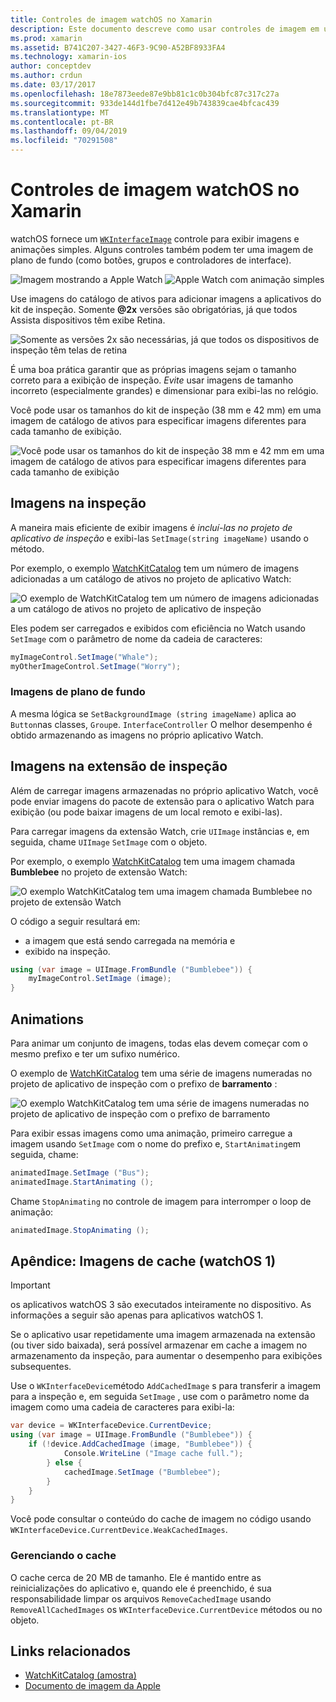 ```yaml
---
title: Controles de imagem watchOS no Xamarin
description: Este documento descreve como usar controles de imagem em um aplicativo watchOS criado com o Xamarin. Ele aborda o controle WKInterfaceImage, o método SetImage, adicionando imagens a uma extensão de inspeção, animações e muito mais.
ms.prod: xamarin
ms.assetid: B741C207-3427-46F3-9C90-A52BF8933FA4
ms.technology: xamarin-ios
author: conceptdev
ms.author: crdun
ms.date: 03/17/2017
ms.openlocfilehash: 18e7873eede87e9bb81c1c0b304bfc87c317c27a
ms.sourcegitcommit: 933de144d1fbe7d412e49b743839cae4bfcac439
ms.translationtype: MT
ms.contentlocale: pt-BR
ms.lasthandoff: 09/04/2019
ms.locfileid: "70291508"
---
```

# <a name="watchos-image-controls-in-xamarin"></a>Controles de imagem watchOS no Xamarin

watchOS fornece um [`WKInterfaceImage`](xref:WatchKit.WKInterfaceImage) controle para exibir imagens e animações simples. Alguns controles também podem ter uma imagem de plano de fundo (como botões, grupos e controladores de interface).

![](image-images/image-walkway.png "Imagem mostrando a Apple Watch") ![](image-images/image-animation.png "Apple Watch com animação simples")
<!-- watch image courtesy of http://infinitapps.com/bezel/ -->

Use imagens do catálogo de ativos para adicionar imagens a aplicativos do kit de inspeção.
Somente **@2x** versões são obrigatórias, já que todos Assista dispositivos têm exibe Retina.

![](image-images/asset-universal-sml.png "Somente as versões 2x são necessárias, já que todos os dispositivos de inspeção têm telas de retina")

É uma boa prática garantir que as próprias imagens sejam o tamanho correto para a exibição de inspeção. *Evite* usar imagens de tamanho incorreto (especialmente grandes) e dimensionar para exibi-las no relógio.

Você pode usar os tamanhos do kit de inspeção (38 mm e 42 mm) em uma imagem de catálogo de ativos para especificar imagens diferentes para cada tamanho de exibição.

![](image-images/asset-watch-sml.png "Você pode usar os tamanhos do kit de inspeção 38 mm e 42 mm em uma imagem de catálogo de ativos para especificar imagens diferentes para cada tamanho de exibição")


## <a name="images-on-the-watch"></a>Imagens na inspeção

A maneira mais eficiente de exibir imagens é *incluí-las no projeto de aplicativo de inspeção* e exibi-las `SetImage(string imageName)` usando o método.

Por exemplo, o exemplo [WatchKitCatalog](https://docs.microsoft.com/samples/xamarin/ios-samples/watchos-watchkitcatalog/) tem um número de imagens adicionadas a um catálogo de ativos no projeto de aplicativo Watch:

![](image-images/asset-whale-sml.png "O exemplo de WatchKitCatalog tem um número de imagens adicionadas a um catálogo de ativos no projeto de aplicativo de inspeção")

Eles podem ser carregados e exibidos com eficiência no Watch usando `SetImage` com o parâmetro de nome da cadeia de caracteres:

```csharp
myImageControl.SetImage("Whale");
myOtherImageControl.SetImage("Worry");
```

### <a name="background-images"></a>Imagens de plano de fundo

A mesma lógica se `SetBackgroundImage (string imageName)` aplica ao `Button`nas classes, `Group`e. `InterfaceController` O melhor desempenho é obtido armazenando as imagens no próprio aplicativo Watch.


## <a name="images-in-the-watch-extension"></a>Imagens na extensão de inspeção

Além de carregar imagens armazenadas no próprio aplicativo Watch, você pode enviar imagens do pacote de extensão para o aplicativo Watch para exibição (ou pode baixar imagens de um local remoto e exibi-las).

Para carregar imagens da extensão Watch, crie `UIImage` instâncias e, em seguida, chame `UIImage` `SetImage` com o objeto.

Por exemplo, o exemplo [WatchKitCatalog](https://docs.microsoft.com/samples/xamarin/ios-samples/watchos-watchkitcatalog) tem uma imagem chamada **Bumblebee** no projeto de extensão Watch:

![](image-images/asset-bumblebee-sml.png "O exemplo WatchKitCatalog tem uma imagem chamada Bumblebee no projeto de extensão Watch")

O código a seguir resultará em:

- a imagem que está sendo carregada na memória e
- exibido na inspeção.

```csharp
using (var image = UIImage.FromBundle ("Bumblebee")) {
    myImageControl.SetImage (image);
}
```


## <a name="animations"></a>Animations

Para animar um conjunto de imagens, todas elas devem começar com o mesmo prefixo e ter um sufixo numérico.

O exemplo de [WatchKitCatalog](https://docs.microsoft.com/samples/xamarin/ios-samples/watchos-watchkitcatalog) tem uma série de imagens numeradas no projeto de aplicativo de inspeção com o prefixo de **barramento** :

![](image-images/asset-bus-animation-sml.png "O exemplo WatchKitCatalog tem uma série de imagens numeradas no projeto de aplicativo de inspeção com o prefixo de barramento")

Para exibir essas imagens como uma animação, primeiro carregue a imagem usando `SetImage` com o nome do prefixo e, `StartAnimating`em seguida, chame:

```csharp
animatedImage.SetImage ("Bus");
animatedImage.StartAnimating ();
```

Chame `StopAnimating` no controle de imagem para interromper o loop de animação:

```csharp
animatedImage.StopAnimating ();
```


<a name="cache" />

## <a name="appendix-caching-images-watchos-1"></a>Apêndice: Imagens de cache (watchOS 1)

> [!IMPORTANT]
> os aplicativos watchOS 3 são executados inteiramente no dispositivo. As informações a seguir são apenas para aplicativos watchOS 1.

Se o aplicativo usar repetidamente uma imagem armazenada na extensão (ou tiver sido baixada), será possível armazenar em cache a imagem no armazenamento da inspeção, para aumentar o desempenho para exibições subsequentes.

Use o `WKInterfaceDevice`método `AddCachedImage` s para transferir a imagem para a inspeção e, em seguida `SetImage` , use com o parâmetro nome da imagem como uma cadeia de caracteres para exibi-la:

```csharp
var device = WKInterfaceDevice.CurrentDevice;
using (var image = UIImage.FromBundle ("Bumblebee")) {
    if (!device.AddCachedImage (image, "Bumblebee")) {
            Console.WriteLine ("Image cache full.");
        } else {
            cachedImage.SetImage ("Bumblebee");
        }
    }
}
```

Você pode consultar o conteúdo do cache de imagem no código usando `WKInterfaceDevice.CurrentDevice.WeakCachedImages`.


### <a name="managing-the-cache"></a>Gerenciando o cache

O cache cerca de 20 MB de tamanho. Ele é mantido entre as reinicializações do aplicativo e, quando ele é preenchido, é sua responsabilidade limpar os arquivos `RemoveCachedImage` usando `RemoveAllCachedImages` os `WKInterfaceDevice.CurrentDevice` métodos ou no objeto.



## <a name="related-links"></a>Links relacionados

- [WatchKitCatalog (amostra)](https://docs.microsoft.com/samples/xamarin/ios-samples/watchos-watchkitcatalog)
- [Documento de imagem da Apple](https://developer.apple.com/documentation/watchkit/wkinterfaceimage)
